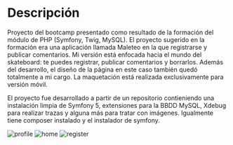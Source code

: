 # Descripción

Proyecto del bootcamp presentado como resultado de la formación del módulo de PHP (Symfony, Twig, MySQL). El proyecto sugerido en la formación era una aplicación llamada Maleteo en la que registrarse y publicar comentarios. Mi versión está enfocada hacia el mundo del skateboard: te puedes registrar, publicar comentarios y borrarlos. Además del desarrollo, el diseño de la página en este caso también quedó totalmente a mi cargo. La maquetación está realizada exclusivamente para versión móvil.

El proyecto fue desarrollado a partir de un repositorio contieniendo una instalación limpia de Symfony 5, extensiones para la BBDD MySQL, Xdebug para realizar trazas y alguna más para tratar con imágenes.
Igualmente tiene composer instalado y el instalador de symfony.


![profile](https://res.cloudinary.com/dsxnjgo2i/image/upload/v1624973750/escateo_profile_tbugv8.png)
![home](https://res.cloudinary.com/dsxnjgo2i/image/upload/v1624973750/escateo_home_hrd5uw.png)
![register](https://res.cloudinary.com/dsxnjgo2i/image/upload/v1624973750/escateo_register_kht4ul.png)







